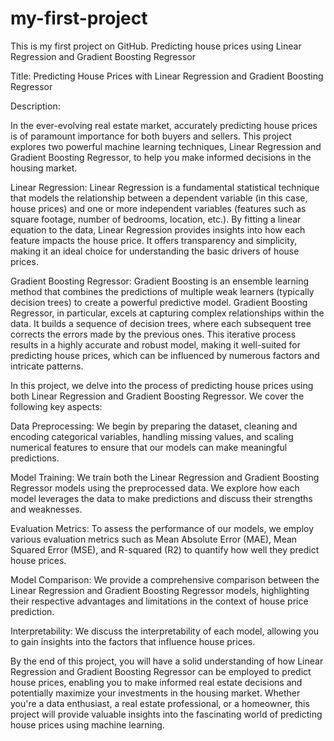 # my-first-project
This is my first project on GitHub.
Predicting house prices using Linear Regression and Gradient Boosting Regressor

Title: Predicting House Prices with Linear Regression and Gradient Boosting Regressor

Description:

In the ever-evolving real estate market, accurately predicting house prices is of paramount importance for both buyers and sellers. This project explores two powerful machine learning techniques, Linear Regression and Gradient Boosting Regressor, to help you make informed decisions in the housing market.

Linear Regression: Linear Regression is a fundamental statistical technique that models the relationship between a dependent variable (in this case, house prices) and one or more independent variables (features such as square footage, number of bedrooms, location, etc.). By fitting a linear equation to the data, Linear Regression provides insights into how each feature impacts the house price. It offers transparency and simplicity, making it an ideal choice for understanding the basic drivers of house prices.

Gradient Boosting Regressor: Gradient Boosting is an ensemble learning method that combines the predictions of multiple weak learners (typically decision trees) to create a powerful predictive model. Gradient Boosting Regressor, in particular, excels at capturing complex relationships within the data. It builds a sequence of decision trees, where each subsequent tree corrects the errors made by the previous ones. This iterative process results in a highly accurate and robust model, making it well-suited for predicting house prices, which can be influenced by numerous factors and intricate patterns.

In this project, we delve into the process of predicting house prices using both Linear Regression and Gradient Boosting Regressor. We cover the following key aspects:

Data Preprocessing: We begin by preparing the dataset, cleaning and encoding categorical variables, handling missing values, and scaling numerical features to ensure that our models can make meaningful predictions.

Model Training: We train both the Linear Regression and Gradient Boosting Regressor models using the preprocessed data. We explore how each model leverages the data to make predictions and discuss their strengths and weaknesses.

Evaluation Metrics: To assess the performance of our models, we employ various evaluation metrics such as Mean Absolute Error (MAE), Mean Squared Error (MSE), and R-squared (R2) to quantify how well they predict house prices.

Model Comparison: We provide a comprehensive comparison between the Linear Regression and Gradient Boosting Regressor models, highlighting their respective advantages and limitations in the context of house price prediction.

Interpretability: We discuss the interpretability of each model, allowing you to gain insights into the factors that influence house prices.

By the end of this project, you will have a solid understanding of how Linear Regression and Gradient Boosting Regressor can be employed to predict house prices, enabling you to make informed real estate decisions and potentially maximize your investments in the housing market. Whether you're a data enthusiast, a real estate professional, or a homeowner, this project will provide valuable insights into the fascinating world of predicting house prices using machine learning.
